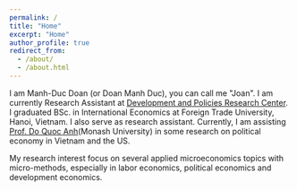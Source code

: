 ```yaml
---
permalink: /
title: "Home"
excerpt: "Home"
author_profile: true
redirect_from: 
  - /about/
  - /about.html
---
```


I am Manh-Duc Doan (or Doan Manh Duc), you can call me "Joan". I am currently Research Assistant at [Development and Policies Research Center](https://depocen.org/en/). I graduated BSc. in International Economics at Foreign Trade University, Hanoi, Vietnam. I also serve as research assistant. Currently, I am assisting [Prof. Do Quoc Anh](https://sites.google.com/site/qaquocanhdo/)(Monash University) in some research on political economy in Vietnam and the US.

My research interest focus on several applied microeconomics topics with micro-methods, especially in labor economics, political economics and development economics.
